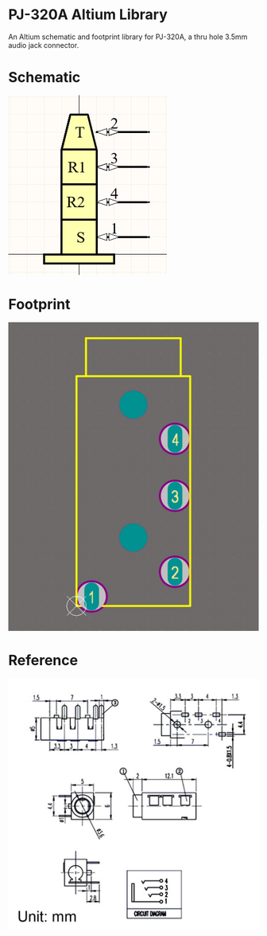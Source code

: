 # PJ-320A Altium Library
An Altium schematic and footprint library for PJ-320A, a thru hole 3.5mm audio jack connector.
# Schematic
![PJ-320A Schematic](https://github.com/borchertba/PJ-320A_Altium_Lib/blob/main/Reference/Schematic.PNG)
# Footprint
![PJ-320A Footprint](https://github.com/borchertba/PJ-320A_Altium_Lib/blob/main/Reference/Footprint.PNG)
# Reference
![PJ-320A Reference](https://github.com/borchertba/PJ-320A_Altium_Lib/blob/main/Reference/122315882-e5ea3c80-cee8-11eb-90d4-26e39fa01083.jpg)
